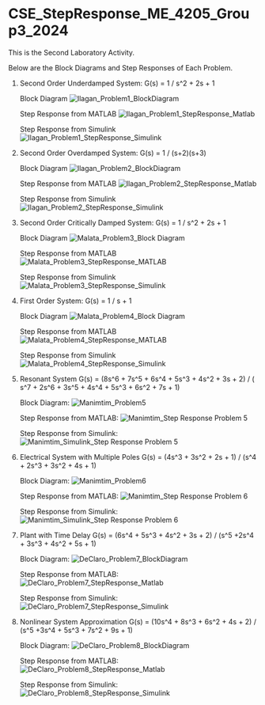 # CSE_StepResponse_ME_4205_Group3_2024
This is the Second Laboratory Activity.

Below are the Block Diagrams and Step Responses of Each Problem.

1. Second Order Underdamped System:
   G(s) = 1 / s^2 + 2s + 1

   Block Diagram
   ![Ilagan_Problem1_BlockDiagram](https://github.com/GlennCVI/CSE_StepResponse_ME_4205_Group3_2024/assets/159071273/a426f91e-cec2-4a71-9af7-b78043103872)

    Step Response from MATLAB
   ![Ilagan_Problem1_StepResponse_Matlab](https://github.com/GlennCVI/CSE_StepResponse_ME_4205_Group3_2024/assets/159071273/17a27df2-811f-48aa-8147-779611ab8212)
   
   Step Response from Simulink
   ![Ilagan_Problem1_StepResponse_Simulink](https://github.com/GlennCVI/CSE_StepResponse_ME_4205_Group3_2024/assets/159071273/a2df94a2-8c61-44b2-9cf0-d80d8d9b896d)

2. Second Order Overdamped System:
   G(s) = 1 / (s+2)(s+3)
 
   Block Diagram
   ![Ilagan_Problem2_BlockDiagram](https://github.com/GlennCVI/CSE_StepResponse_ME_4205_Group3_2024/assets/159071273/8d12fcf2-3a8b-487f-a6f5-c05d7f0d451e)

   Step Response from MATLAB
   ![Ilagan_Problem2_StepResponse_Matlab](https://github.com/GlennCVI/CSE_StepResponse_ME_4205_Group3_2024/assets/159071273/11d6f162-9e46-4fed-9ccc-4edf6ba664a8)

   Step Response from Simulink
   ![Ilagan_Problem2_StepResponse_Simulink](https://github.com/GlennCVI/CSE_StepResponse_ME_4205_Group3_2024/assets/159071273/ee8a6159-2773-468d-8500-e6dbb6aac1a2)

3. Second Order Critically Damped System:
   G(s) = 1 / s^2 + 2s + 1

   Block Diagram
   ![Malata_Problem3_Block Diagram](https://github.com/GlennCVI/CSE_StepResponse_ME_4205_Group3_2024/assets/159398382/8b4da1bd-9ece-4880-8450-61918fc34590)

   Step Response from MATLAB
   ![Malata_Problem3_StepResponse_MATLAB](https://github.com/GlennCVI/CSE_StepResponse_ME_4205_Group3_2024/assets/159398382/d8b02f9a-5cb4-47c8-a42c-239bc6a48250)

   Step Response from Simulink
   ![Malata_Problem3_StepResponse_Simulink](https://github.com/GlennCVI/CSE_StepResponse_ME_4205_Group3_2024/assets/159398382/d33a2838-65c6-4aed-8c4b-a2845ec0d24d)

4. First Order System:
   G(s) = 1 / s + 1

   Block Diagram
   ![Malata_Problem4_Block Diagram](https://github.com/GlennCVI/CSE_StepResponse_ME_4205_Group3_2024/assets/159398382/b3368dc9-81a4-43a9-a974-c07ec46f2280)

   Step Response from MATLAB
   ![Malata_Problem4_StepResponse_MATLAB](https://github.com/GlennCVI/CSE_StepResponse_ME_4205_Group3_2024/assets/159398382/dd446bc2-07a4-4808-9e4a-5295faf7d12c)

   Step Response from Simulink
   ![Malata_Problem4_StepResponse_Simulink](https://github.com/GlennCVI/CSE_StepResponse_ME_4205_Group3_2024/assets/159398382/02075dd2-a940-41b8-ac63-43c3893461d0)

5. Resonant System
   G(s) = (8s^6 + 7s^5 + 6s^4 + 5s^3 + 4s^2 + 3s + 2) / ( s^7 + 2s^6 + 3s^5 + 4s^4 + 5s^3 + 6s^2 + 7s + 1)

   Block Diagram:
   ![Manimtim_Problem5](https://github.com/GlennCVI/CSE_StepResponse_ME_4205_Group3_2024/assets/159086380/7ed8f924-84a1-4ad0-b6ef-fdfd7f4cad7a)

   Step Response from MATLAB:
   ![Manimtim_Step Response Problem 5](https://github.com/GlennCVI/CSE_StepResponse_ME_4205_Group3_2024/assets/159086380/7107f8b7-7aa2-44b5-8b19-f56bc3c9dad6)

   Step Response from Simulink:
   ![Manimtim_Simulink_Step Response Problem 5](https://github.com/GlennCVI/CSE_StepResponse_ME_4205_Group3_2024/assets/159086380/16f36c37-4788-4148-bc3a-2965f65623fa)


6. Electrical System with Multiple Poles
   G(s) = (4s^3 + 3s^2 + 2s + 1) / (s^4 + 2s^3 + 3s^2 + 4s + 1)
 
   Block Diagram:
   ![Manimtim_Problem6](https://github.com/GlennCVI/CSE_StepResponse_ME_4205_Group3_2024/assets/159086380/811ba879-68fb-4e3a-8e66-14205b579f25)

   Step Response from MATLAB:
   ![Manimtim_Step Response Problem 6](https://github.com/GlennCVI/CSE_StepResponse_ME_4205_Group3_2024/assets/159086380/491168f3-3bbe-419e-9366-16cf81c55bc1)

   Step Response from Simulink:
   ![Manimtim_Simulink_Step Response Problem 6](https://github.com/GlennCVI/CSE_StepResponse_ME_4205_Group3_2024/assets/159086380/8e39137e-a7b0-4a1f-ab76-dadf96916216)

7. Plant with Time Delay
   G(s) = (6s^4 + 5s^3 + 4s^2 + 3s + 2) / (s^5 +2s^4 + 3s^3 + 4s^2 + 5s + 1)
 
   Block Diagram:
   ![DeClaro_Problem7_BlockDiagram](https://github.com/GlennCVI/CSE_StepResponse_ME_4205_Group3_2024/assets/161600364/39606ae8-9b88-49eb-a159-b4506be04726)

   Step Response from MATLAB:
   ![DeClaro_Problem7_StepResponse_Matlab](https://github.com/GlennCVI/CSE_StepResponse_ME_4205_Group3_2024/assets/161600364/78337716-f501-4874-9c10-0b40d63c1ad5)

   Step Response from Simulink:
   ![DeClaro_Problem7_StepResponse_Simulink](https://github.com/GlennCVI/CSE_StepResponse_ME_4205_Group3_2024/assets/161600364/83a05ad9-11eb-4351-84a8-16a513924f4c)

8. Nonlinear System Approximation
   G(s) = (10s^4 + 8s^3 + 6s^2 + 4s + 2) / (s^5 +3s^4 + 5s^3 + 7s^2 + 9s + 1) 

   Block Diagram:
   ![DeClaro_Problem8_BlockDiagram](https://github.com/GlennCVI/CSE_StepResponse_ME_4205_Group3_2024/assets/161600364/ab0f3721-32ea-485a-a9be-1efc58d5b1e1)
 
   Step Response from MATLAB:
   ![DeClaro_Problem8_StepResponse_Matlab](https://github.com/GlennCVI/CSE_StepResponse_ME_4205_Group3_2024/assets/161600364/b68af5fc-290f-4f33-a540-d67643f9156c)

   Step Response from Simulink:
   ![DeClaro_Problem8_StepResponse_Simulink](https://github.com/GlennCVI/CSE_StepResponse_ME_4205_Group3_2024/assets/161600364/69b7b499-24d1-438b-9dc6-d577543ae9dc)


 
  

